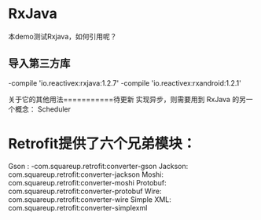# RxJava
本demo测试Rxjava，如何引用呢？
## 导入第三方库
-compile 'io.reactivex:rxjava:1.2.7'
-compile 'io.reactivex:rxandroid:1.2.1'

关于它的其他用法===========待更新
实现异步，则需要用到 RxJava 的另一个概念： Scheduler 
# Retrofit提供了六个兄弟模块：

Gson : 
-com.squareup.retrofit:converter-gson
Jackson: 
com.squareup.retrofit:converter-jackson
Moshi: 
com.squareup.retrofit:converter-moshi
Protobuf: 
com.squareup.retrofit:converter-protobuf
Wire: 
com.squareup.retrofit:converter-wire
Simple XML: 
com.squareup.retrofit:converter-simplexml
